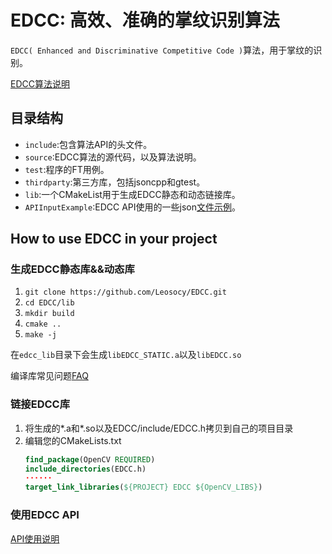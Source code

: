 # EDCC: 高效、准确的掌纹识别算法

`EDCC( Enhanced and Discriminative Competitive Code )`算法，用于掌纹的识别。

[EDCC算法说明](https://github.com/Leosocy/EDCC/tree/master/include)

## 目录结构

- `include`:包含算法API的头文件。
- `source`:EDCC算法的源代码，以及算法说明。
- `test`:程序的FT用例。
- `thirdparty`:第三方库，包括jsoncpp和gtest。
- `lib`:一个CMakeList用于生成EDCC静态和动态链接库。
- `APIInputExample`:EDCC API使用的一些json[文件示例](https://github.com/Leosocy/EDCC/tree/master/APIInputExample)。

## How to use EDCC in your project

### 生成EDCC静态库&&动态库

1. `git clone https://github.com/Leosocy/EDCC.git`
1. `cd EDCC/lib`
1. `mkdir build`
1. `cmake ..`
1. `make -j`

在`edcc_lib`目录下会生成`libEDCC_STATIC.a`以及`libEDCC.so`

编译库常见问题[FAQ](https://github.com/Leosocy/EDCC/tree/master/lib)

### 链接EDCC库

1. 将生成的\*.a和\*.so以及EDCC/include/EDCC.h拷贝到自己的项目目录
1. 编辑您的CMakeLists.txt
    ```cmake
    find_package(OpenCV REQUIRED)
    include_directories(EDCC.h)
    ······
    target_link_libraries(${PROJECT} EDCC ${OpenCV_LIBS})
    ```

### 使用EDCC API

[API使用说明](https://github.com/Leosocy/EDCC/tree/master/include)
